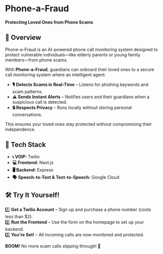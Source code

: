# Phone-a-Fraud  
**Protecting Loved Ones from Phone Scams**  

## 📖 Overview  
Phone-a-Fraud is an AI-powered phone call monitoring system designed to protect vulnerable individuals—like elderly parents or young family members—from phone scams.  

With **Phone-a-Fraud**, guardians can onboard their loved ones to a secure call monitoring system where an intelligent agent:  
- **🎙️ Detects Scams in Real-Time** – Listens for phishing keywords and scam patterns.  
- **⚠️ Sends Instant Alerts** – Notifies users and their guardians when a suspicious call is detected.  
- **🔒 Respects Privacy** – Runs locally without storing personal conversations.  

This ensures your loved ones stay protected without compromising their independence.  


## 🚀 Tech Stack  
- **📞 VOIP:** Twilio  
- **💻 Frontend:** Next.js  
- **🖥️ Backend:** Express  
- **🗣️ Speech-to-Text & Text-to-Speech:** Google Cloud  


## 🛠️ Try It Yourself!  
1️⃣ **Get a Twilio Account** – Sign up and purchase a phone number (costs less than $2).  
2️⃣ **Run the Frontend** – Use the form on the homepage to set up your backend.  
3️⃣ **You're Set!** – All incoming calls are now monitored and protected.  

**BOOM!** No more scam calls slipping through! 🎉  
